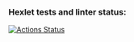 ### Hexlet tests and linter status:
[![Actions Status](https://github.com/meco-coder/java-project-lvl4/workflows/hexlet-check/badge.svg)](https://github.com/meco-coder/java-project-lvl4/actions)